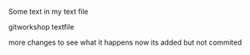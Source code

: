 Some text in my text file

gitworkshop textfile



more changes to see what it happens
now its added but not commited
